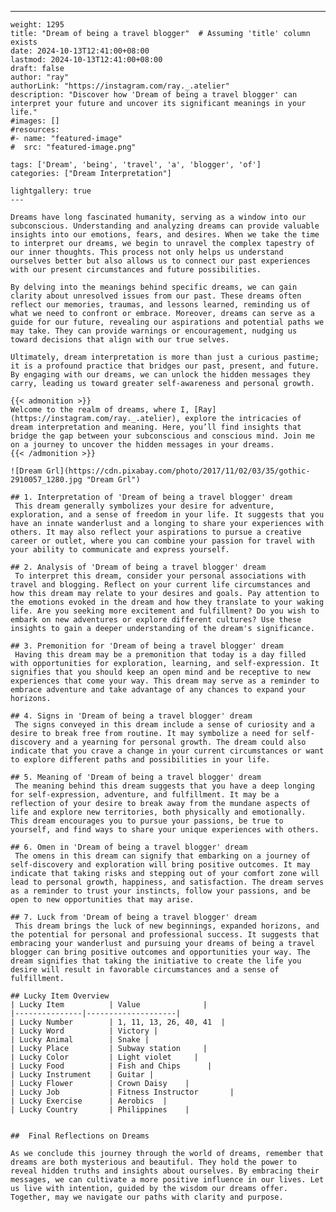 ---
    weight: 1295
    title: "Dream of being a travel blogger"  # Assuming 'title' column exists
    date: 2024-10-13T12:41:00+08:00
    lastmod: 2024-10-13T12:41:00+08:00
    draft: false
    author: "ray"
    authorLink: "https://instagram.com/ray._.atelier"
    description: "Discover how 'Dream of being a travel blogger' can interpret your future and uncover its significant meanings in your life."
    #images: []
    #resources:
    #- name: "featured-image"
    #  src: "featured-image.png"
    
    tags: ['Dream', 'being', 'travel', 'a', 'blogger', 'of']
    categories: ["Dream Interpretation"]
    
    lightgallery: true
    ---
    
    Dreams have long fascinated humanity, serving as a window into our subconscious. Understanding and analyzing dreams can provide valuable insights into our emotions, fears, and desires. When we take the time to interpret our dreams, we begin to unravel the complex tapestry of our inner thoughts. This process not only helps us understand ourselves better but also allows us to connect our past experiences with our present circumstances and future possibilities.
    
    By delving into the meanings behind specific dreams, we can gain clarity about unresolved issues from our past. These dreams often reflect our memories, traumas, and lessons learned, reminding us of what we need to confront or embrace. Moreover, dreams can serve as a guide for our future, revealing our aspirations and potential paths we may take. They can provide warnings or encouragement, nudging us toward decisions that align with our true selves.
    
    Ultimately, dream interpretation is more than just a curious pastime; it is a profound practice that bridges our past, present, and future. By engaging with our dreams, we can unlock the hidden messages they carry, leading us toward greater self-awareness and personal growth.
    
    {{< admonition >}}
    Welcome to the realm of dreams, where I, [Ray](https://instagram.com/ray._.atelier), explore the intricacies of dream interpretation and meaning. Here, you’ll find insights that bridge the gap between your subconscious and conscious mind. Join me on a journey to uncover the hidden messages in your dreams.
    {{< /admonition >}}
    
    ![Dream Grl](https://cdn.pixabay.com/photo/2017/11/02/03/35/gothic-2910057_1280.jpg "Dream Grl")
    
    ## 1. Interpretation of 'Dream of being a travel blogger' dream
     This dream generally symbolizes your desire for adventure, exploration, and a sense of freedom in your life. It suggests that you have an innate wanderlust and a longing to share your experiences with others. It may also reflect your aspirations to pursue a creative career or outlet, where you can combine your passion for travel with your ability to communicate and express yourself.
    
    ## 2. Analysis of 'Dream of being a travel blogger' dream
     To interpret this dream, consider your personal associations with travel and blogging. Reflect on your current life circumstances and how this dream may relate to your desires and goals. Pay attention to the emotions evoked in the dream and how they translate to your waking life. Are you seeking more excitement and fulfillment? Do you wish to embark on new adventures or explore different cultures? Use these insights to gain a deeper understanding of the dream's significance.
    
    ## 3. Premonition for 'Dream of being a travel blogger' dream
     Having this dream may be a premonition that today is a day filled with opportunities for exploration, learning, and self-expression. It signifies that you should keep an open mind and be receptive to new experiences that come your way. This dream may serve as a reminder to embrace adventure and take advantage of any chances to expand your horizons.
    
    ## 4. Signs in 'Dream of being a travel blogger' dream
     The signs conveyed in this dream include a sense of curiosity and a desire to break free from routine. It may symbolize a need for self-discovery and a yearning for personal growth. The dream could also indicate that you crave a change in your current circumstances or want to explore different paths and possibilities in your life.
    
    ## 5. Meaning of 'Dream of being a travel blogger' dream
     The meaning behind this dream suggests that you have a deep longing for self-expression, adventure, and fulfillment. It may be a reflection of your desire to break away from the mundane aspects of life and explore new territories, both physically and emotionally. This dream encourages you to pursue your passions, be true to yourself, and find ways to share your unique experiences with others.
    
    ## 6. Omen in 'Dream of being a travel blogger' dream
     The omens in this dream can signify that embarking on a journey of self-discovery and exploration will bring positive outcomes. It may indicate that taking risks and stepping out of your comfort zone will lead to personal growth, happiness, and satisfaction. The dream serves as a reminder to trust your instincts, follow your passions, and be open to new opportunities that may arise.
    
    ## 7. Luck from 'Dream of being a travel blogger' dream
     This dream brings the luck of new beginnings, expanded horizons, and the potential for personal and professional success. It suggests that embracing your wanderlust and pursuing your dreams of being a travel blogger can bring positive outcomes and opportunities your way. The dream signifies that taking the initiative to create the life you desire will result in favorable circumstances and a sense of fulfillment.
    
    ## Lucky Item Overview
    | Lucky Item          | Value              |
    |---------------|--------------------|
    | Lucky Number        | 1, 11, 13, 26, 40, 41  |
    | Lucky Word          | Victory |
    | Lucky Animal        | Snake |
    | Lucky Place         | Subway station     |
    | Lucky Color         | Light violet     |
    | Lucky Food          | Fish and Chips      |
    | Lucky Instrument    | Guitar |
    | Lucky Flower        | Crown Daisy    |
    | Lucky Job           | Fitness Instructor       |
    | Lucky Exercise      | Aerobics  |
    | Lucky Country       | Philippines    |
    
    
    ##  Final Reflections on Dreams
    
    As we conclude this journey through the world of dreams, remember that dreams are both mysterious and beautiful. They hold the power to reveal hidden truths and insights about ourselves. By embracing their messages, we can cultivate a more positive influence in our lives. Let us live with intention, guided by the wisdom our dreams offer. Together, may we navigate our paths with clarity and purpose.
    